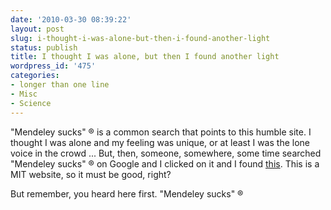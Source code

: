 ```yaml
---
date: '2010-03-30 08:39:22'
layout: post
slug: i-thought-i-was-alone-but-then-i-found-another-light
status: publish
title: I thought I was alone, but then I found another light
wordpress_id: '475'
categories:
- longer than one line
- Misc
- Science
---
```


"Mendeley sucks" ® is a common search that points to this humble site. I thought I was alone and my feeling was unique, or at least I was the lone voice in the crowd ... But, then, someone, somewhere, some time searched "Mendeley sucks" ® on Google and I clicked on it and I found [this](http://scripts.mit.edu/~birge/blog/mendeley-how-not-to-run-a-beta-preview-program/). This is a MIT website, so it must be good, right?

But remember, you heard here first. "Mendeley sucks" ®


